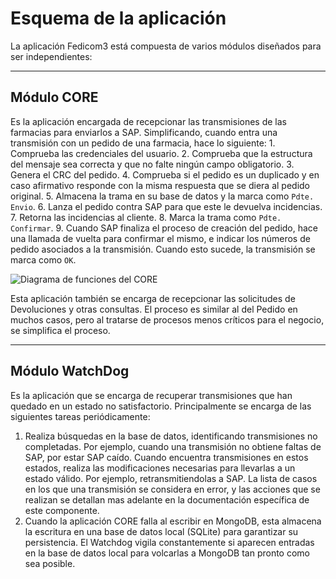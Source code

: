 # Esquema de la aplicación

La aplicación Fedicom3 está compuesta de varios módulos diseñados para ser independientes:

---
## Módulo **CORE**
Es la aplicación encargada de recepcionar las transmisiones de las farmacias para enviarlos a SAP. 
Simplificando, cuando entra una transmisión con un pedido de una farmacia, hace lo siguiente:
	1. Comprueba las credenciales del usuario.
	2. Comprueba que la estructura del mensaje sea correcta y que no falte ningún campo obligatorio.
	3. Genera el CRC del pedido.
	4. Comprueba si el pedido es un duplicado y en caso afirmativo responde con la misma respuesta que se diera al pedido original.
	5. Almacena la trama en su base de datos y la marca como `Pdte. Envio`.
	6. Lanza el pedido contra SAP para que este le devuelva incidencias.
	7. Retorna las incidencias al cliente.
	8. Marca la trama como `Pdte. Confirmar`.
	9. Cuando SAP finaliza el proceso de creación del pedido, hace una llamada de vuelta para confirmar el mismo, e indicar los números de pedido asociados a la transmisión. Cuando esto sucede, la transmisión se marca como `OK`.

![Diagrama de funciones del CORE]($IMG$/diagrama-funciones-core.png)

Esta aplicación también se encarga de recepcionar las solicitudes de Devoluciones y otras consultas. 
El proceso es similar al del Pedido en muchos casos, pero al tratarse de procesos menos críticos para el negocio, se simplifica el proceso.

---
## Módulo **WatchDog**
Es la aplicación que se encarga de recuperar transmisiones que han quedado en un estado no satisfactorio.
Principalmente se encarga de las siguientes tareas periódicamente:
1. Realiza búsquedas en la base de datos, identificando transmisiones no completadas. 
    Por ejemplo, cuando una transmisión no obtiene faltas de SAP, por estar SAP caído. Cuando encuentra transmisiones en 
    estos estados, realiza las modificaciones necesarias para llevarlas a un estado válido. Por ejemplo, retransmitiendolas a SAP. 
    La lista de casos en los que una transmisión se considera en error, y las acciones que se realizan se detallan mas adelante en la 
    documentación específica de este componente.
2. Cuando la aplicación CORE falla al escribir en MongoDB, esta almacena la escritura en una base de datos local (SQLite) 
    para garantizar su persistencia. El Watchdog vigila constantemente si aparecen entradas en la base de datos local para 
    volcarlas a MongoDB tan pronto como sea posible.




